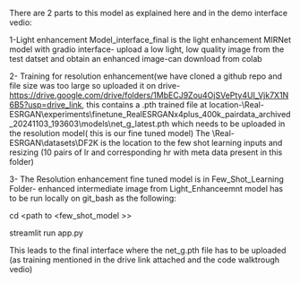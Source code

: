 There are 2 parts to this model as explained here and in the demo interface vedio:

1-Light enhancement Model_interface_final is the light enhancement MIRNet model with gradio interface- upload a low light, low quality image from the test datset and obtain an enhanced image-can download from colab

2- Training for resolution enhancement(we have cloned a github repo and file size was too large so uploaded it on drive- https://drive.google.com/drive/folders/1MbECJ9Zou4OjSVePty4UI_Vjk7X1N6B5?usp=drive_link, this contains a .pth trained file at location-\Real-ESRGAN\experiments\finetune_RealESRGANx4plus_400k_pairdata_archived_20241103_193603\models\net_g_latest.pth which needs to be uploaded in the resolution model( this is our fine tuned model)
The \Real-ESRGAN\datasets\DF2K is the location to the few shot learning inputs and resizing (10 pairs of lr and corresponding hr with meta data present in this folder)

3- The Resolution enhancement fine tuned model is in Few_Shot_Learning Folder- enhanced intermediate image from Light_Enhanceemnt model has to be run locally on git_bash as the following:

cd  <path to <few_shot_model >>

streamlit run app.py

This leads to the final interface where the net_g.pth file has to be uploaded (as training mentioned in the drive link attached and the code walktrough vedio)


